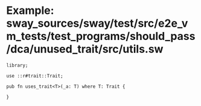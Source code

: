 # Example: sway_sources/sway/test/src/e2e_vm_tests/test_programs/should_pass/dca/unused_trait/src/utils.sw

```sway
library;

use ::r#trait::Trait;

pub fn uses_trait<T>(_a: T) where T: Trait {

}

```
